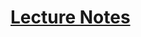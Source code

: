 # [Lecture Notes](https://us02web.zoom.us/rec/play/tJApd-H7-jI3GIKWtwSDB_V6W43rffqsgHBKrKZbmhvhViQDM1CjZ7YaautcbGtYUuNzjv_kibBp1Lop)